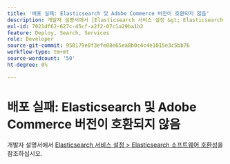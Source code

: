 ```yaml
---
title: '배포 실패: Elasticsearch 및 Adobe Commerce 버전이 호환되지 않음'
description: 개발자 설명서에서 [Elasticsearch 서비스 설정 &gt; Elasticsearch 소프트웨어 호환성](https://devdocs.magento.com/guides/v2.3/cloud/project/project-conf-files_services-elastic.html#elasticsearch-software-compatibility)을 참조하십시오.
exl-id: 7021df62-627c-45cf-a2f2-07c1a29ba1b2
feature: Deploy, Search, Services
role: Developer
source-git-commit: 958179e0f3efe08e65ea8b0c4c4e1015e3c5bb76
workflow-type: tm+mt
source-wordcount: '50'
ht-degree: 0%

---
```


# 배포 실패: Elasticsearch 및 Adobe Commerce 버전이 호환되지 않음

개발자 설명서에서 [Elasticsearch 서비스 설정 > Elasticsearch 소프트웨어 호환성](https://devdocs.magento.com/guides/v2.3/cloud/project/project-conf-files_services-elastic.html#elasticsearch-software-compatibility)을 참조하십시오.

